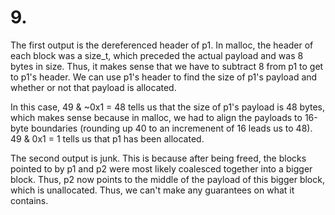 # 9.
The first output is the dereferenced header of p1. In malloc, the header of each block was a size_t, which preceded the actual payload and was 8 bytes in size. Thus, it makes sense that we have to subtract 8 from p1 to get to p1's header. We can use p1's header to find the size of p1's payload and whether or not that payload is allocated. 

In this case, 49 & ~0x1 = 48 tells us that the size of p1's payload is 48 bytes, which makes sense because in malloc, we had to align the payloads to 16-byte boundaries (rounding up 40 to an incremenent of 16 leads us to 48). 49 & 0x1 = 1 tells us that p1 has been allocated.

The second output is junk. This is because after being freed, the blocks pointed to by p1 and p2 were most likely coalesced together into a bigger block. Thus, p2 now points to the middle of the payload of this bigger block, which is unallocated. Thus, we can't make any guarantees on what it contains.